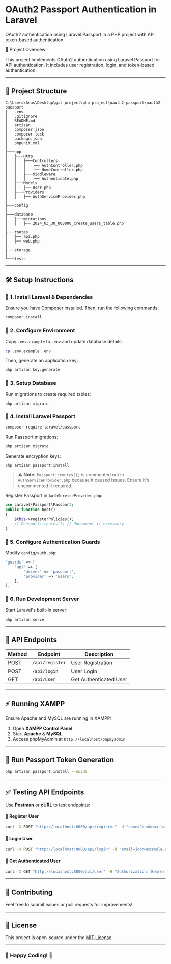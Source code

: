 

# OAuth2 Passport Authentication in Laravel

OAuth2 authentication using Laravel Passport in a PHP project with API token-based authentication. 

📌 Project Overview

This project implements OAuth2 authentication using Laravel Passport for API authentication. It includes user registration, login, and token-based authentication.

---
## 📂 Project Structure

```
C:\Users\Asus\Desktop\git project\php project\oauth2-passport\oauth2-passport
│   .env
│   .gitignore
│   README.md
│   artisan
│   composer.json
│   composer.lock
│   package.json
│   phpunit.xml
│
├───app
│   ├───Http
│   │   ├───Controllers
│   │   │   ├── AuthController.php
│   │   │   ├── HomeController.php
│   │   ├───Middleware
│   │   │   ├── Authenticate.php
│   ├───Models
│   │   ├── User.php
│   ├───Providers
│   │   ├── AuthServiceProvider.php
│
├───config
│
├───database
│   ├───migrations
│   │   ├── 2024_03_30_000000_create_users_table.php
│
├───routes
│   ├── api.php
│   ├── web.php
│
├───storage
│
└───tests
```
---
## 🛠️ Setup Instructions

### 📌 1. Install Laravel & Dependencies

Ensure you have [Composer](https://getcomposer.org/) installed. Then, run the following commands:

```sh
composer install
```

### 📌 2. Configure Environment

Copy `.env.example` to `.env` and update database details:

```sh
cp .env.example .env
```

Then, generate an application key:

```sh
php artisan key:generate
```

### 📌 3. Setup Database

Run migrations to create required tables:

```sh
php artisan migrate
```

### 📌 4. Install Laravel Passport

```sh
composer require laravel/passport
```

Run Passport migrations:

```sh
php artisan migrate
```

Generate encryption keys:

```sh
php artisan passport:install
```

> **⚠️ Note:** `Passport::routes();` is commented out in `AuthServiceProvider.php` because it caused issues. Ensure it's uncommented if required.

Register Passport in `AuthServiceProvider.php`:

```php
use Laravel\Passport\Passport;
public function boot()
{
    $this->registerPolicies();
    // Passport::routes(); // Uncomment if necessary
}
```

### 📌 5. Configure Authentication Guards

Modify `config/auth.php`:

```php
'guards' => [
    'api' => [
        'driver' => 'passport',
        'provider' => 'users',
    ],
],
```

### 📌 6. Run Development Server

Start Laravel's built-in server:

```sh
php artisan serve
```

---
## 🚀 API Endpoints

| Method | Endpoint | Description |
|--------|----------|-------------|
| POST | `/api/register` | User Registration |
| POST | `/api/login` | User Login |
| GET | `/api/user` | Get Authenticated User |

---
## ⚡ Running XAMPP

Ensure Apache and MySQL are running in XAMPP:

1. Open **XAMPP Control Panel**
2. Start **Apache** & **MySQL**
3. Access phpMyAdmin at `http://localhost/phpmyadmin`

---
## 🎯 Run Passport Token Generation

```sh
php artisan passport:install --uuids
```

---
## ✅ Testing API Endpoints

Use **Postman** or **cURL** to test endpoints:

#### 📌 Register User
```sh
curl -X POST "http://localhost:8000/api/register" -d "name=John&email=john@example.com&password=123456"
```

#### 📌 Login User
```sh
curl -X POST "http://localhost:8000/api/login" -d "email=john@example.com&password=123456"
```

#### 📌 Get Authenticated User
```sh
curl -X GET "http://localhost:8000/api/user" -H "Authorization: Bearer {token}"
```

---
## 📢 Contributing

Feel free to submit issues or pull requests for improvements!

---
## 📜 License

This project is open-source under the [MIT License](LICENSE).

---
### 🎉 Happy Coding! 🚀


